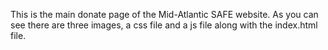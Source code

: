 This is the main donate page of the Mid-Atlantic SAFE website.
As you can see there are three images, a css file and a js file along with the index.html file.
